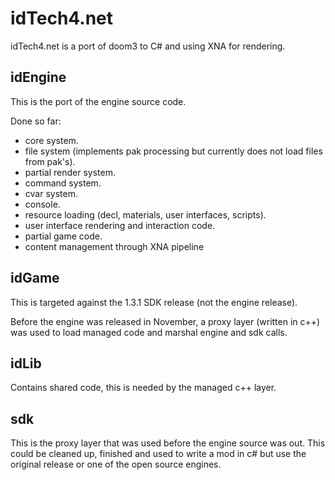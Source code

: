 idTech4.net
===========

idTech4.net is a port of doom3 to C# and using XNA for rendering.


idEngine
--------

This is the port of the engine source code.

Done so far:

* core system.
* file system (implements pak processing but currently does not load files from pak's).
* partial render system.
* command system.
* cvar system.
* console.
* resource loading (decl, materials, user interfaces, scripts).
* user interface rendering and interaction code.
* partial game code.
* content management through XNA pipeline


idGame
------

This is targeted against the 1.3.1 SDK release (not the engine release).  

Before the engine was released in November, a proxy layer (written in c++) was used to load managed code and marshal engine and sdk calls.


idLib
-----

Contains shared code, this is needed by the managed c++ layer.


sdk
---

This is the proxy layer that was used before the engine source was out.  This could be cleaned up, finished and used to write a mod in c# but use the original release or one of the open source engines.